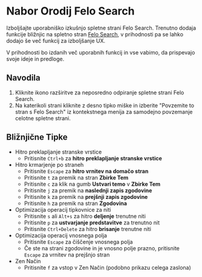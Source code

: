 # Nabor Orodij Felo Search

Izboljšajte uporabniško izkušnjo spletne strani Felo Search. Trenutno dodaja funkcije bližnjic na spletno stran [Felo Search](https://felo.ai), v prihodnosti pa se lahko dodajo še več funkcij za izboljšanje UX.

V prihodnosti bo izdanih več uporabnih funkcij in vse vabimo, da prispevajo svoje ideje in predloge.

## Navodila

1. Kliknite ikono razširitve za neposredno odpiranje spletne strani Felo Search.
2. Na katerikoli strani kliknite z desno tipko miške in izberite "Povzemite to stran s Felo Search" iz kontekstnega menija za samodejno povzemanje celotne spletne strani.

## Bližnjične Tipke

- Hitro preklapljanje stranske vrstice
  - Pritisnite `Ctrl+b` za **hitro preklapljanje stranske vrstice**
- Hitro krmarjenje po straneh
  - Pritisnite `Escape` za **hitro vrnitev na domačo stran**
  - Pritisnite `t` za premik na stran **Zbirke Tem**
  - Pritisnite `c` za klik na gumb **Ustvari temo** v **Zbirke Tem**
  - Pritisnite `j` za premik na **naslednji zapis zgodovine**
  - Pritisnite `k` za premik na **prejšnji zapis zgodovine**
  - Pritisnite `h` za premik na stran **Zgodovina**
- Optimizacija operacij tipkovnice za niti
  - Pritisnite `s` ali `Alt+s` za hitro **deljenje** trenutne niti
  - Pritisnite `p` za **ustvarjanje predstavitve** za trenutno nit
  - Pritisnite `Ctrl+Delete` za hitro **brisanje** trenutne niti
- Optimizacija operacij vnosnega polja
  - Pritisnite `Escape` za čiščenje vnosnega polja
  - Če ste na strani zgodovine in je vnosno polje prazno, pritisnite `Escape` za vrnitev na prejšnjo stran
- Zen Način
  - Pritisnite `f` za vstop v Zen Način (podobno prikazu celega zaslona)
